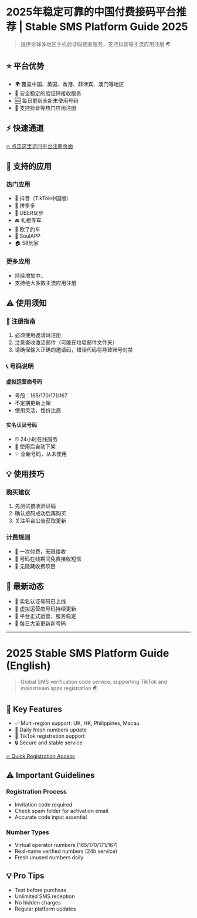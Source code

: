 # 2025年稳定可靠的中国付费接码平台推荐 | Stable SMS Platform Guide 2025

> 提供全球多地区手机验证码接收服务，支持抖音等主流应用注册 🌏

## ⭐️ 平台优势

- 🌍 覆盖中国、英国、香港、菲律宾、澳门等地区
- 🔐 安全稳定的验证码接收服务
- 🆕 每日更新全新未使用号码
- 💫 支持抖音等热门应用注册

## ⚡️ 快速通道

[🔥 点击这里访问平台注册页面](https://h5.haozhuma.cn/reg.html?action=azaszlbmzlas)

## 📱 支持的应用

### 热门应用
- 🎯 抖音（TikTok中国版）
- 🛒 拼多多
- 🚗 UBER优步
- 🚘 礼橙专车
- 🚙 欧了约车
- 💝 SoulAPP
- 🏠 58到家

### 更多应用
- 持续增加中..
- 支持绝大多数主流应用注册

## ⚠️ 使用须知

### 📝 注册指南
1. 必须使用邀请码注册
2. 注意查收激活邮件（可能在垃圾邮件文件夹）
3. 请确保输入正确的邀请码，错误代码将导致账号封禁

### 📞 号码说明
#### 虚拟运营商号码
- 号段：165/170/171/167
- 不定期更新上架
- 使用灵活，性价比高

#### 实名认证号码
- ⏰ 24小时在线服务
- 🔄 使用后自动下架
- ✨ 全新号码，从未使用

## 💡 使用技巧

### 购买建议
1. 先测试接收验证码
2. 确认接码成功后再购买
3. 关注平台公告获取更新

### 计费规则
- 📌 一次付费，无限接收
- 📌 号码在线期间免费接收短信
- 📌 无隐藏收费项目

## 🔔 最新动态

- 📢 实名认证号码已上线
- 📢 虚拟运营商号码持续更新
- 📢 平台正式运营，服务稳定
- 📢 每日大量更新新号码

---

# 2025 Stable SMS Platform Guide (English)

> Global SMS verification code service, supporting TikTok and mainstream apps registration 🌏

## 🌟 Key Features

- ✅ Multi-region support: UK, HK, Philippines, Macau
- 🔄 Daily fresh numbers update
- 💫 TikTok registration support
- 🔒 Secure and stable service

[🔥 Quick Registration Access](https://h5.haozhuma.cn/reg.html?action=azaszlbmzlas)

## ⚠️ Important Guidelines

### Registration Process
- Invitation code required
- Check spam folder for activation email
- Accurate code input essential

### Number Types
- Virtual operator numbers (165/170/171/167)
- Real-name verified numbers (24h service)
- Fresh unused numbers daily

## 💡 Pro Tips

- Test before purchase
- Unlimited SMS reception
- No hidden charges
- Regular platform updates